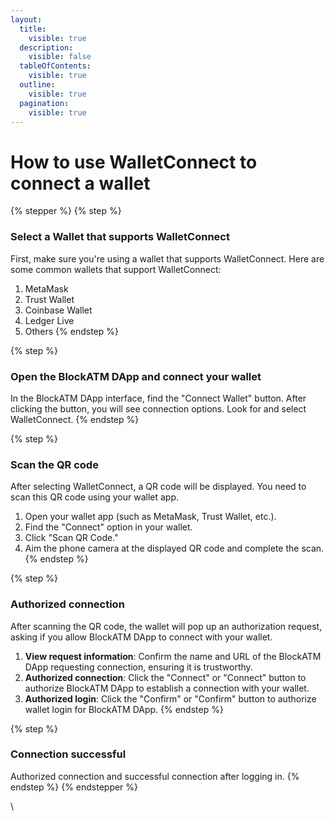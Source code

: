 ```yaml
---
layout:
  title:
    visible: true
  description:
    visible: false
  tableOfContents:
    visible: true
  outline:
    visible: true
  pagination:
    visible: true
---
```


# How to use WalletConnect to connect a wallet

{% stepper %}
{% step %}
### Select a Wallet that supports WalletConnect

First, make sure you're using a wallet that supports WalletConnect. Here are some common wallets that support WalletConnect:

1. MetaMask
2. Trust Wallet
3. Coinbase Wallet
4. Ledger Live
5. Others
{% endstep %}

{% step %}
### Open the BlockATM DApp and connect your wallet

In the BlockATM DApp interface, find the "Connect Wallet" button. After clicking the button, you will see connection options. Look for and select WalletConnect.
{% endstep %}

{% step %}
### Scan the QR code

After selecting WalletConnect, a QR code will be displayed. You need to scan this QR code using your wallet app.

1. Open your wallet app (such as MetaMask, Trust Wallet, etc.).
2. Find the "Connect" option in your wallet.
3. Click "Scan QR Code."
4. Aim the phone camera at the displayed QR code and complete the scan.
{% endstep %}

{% step %}
### Authorized connection

After scanning the QR code, the wallet will pop up an authorization request, asking if you allow BlockATM DApp to connect with your wallet.

1. **View request information**: Confirm the name and URL of the BlockATM DApp requesting connection, ensuring it is trustworthy.
2. **Authorized connection**: Click the "Connect" or "Connect" button to authorize BlockATM DApp to establish a connection with your wallet.
3. **Authorized login**: Click the "Confirm" or "Confirm" button to authorize wallet login for BlockATM DApp.
{% endstep %}

{% step %}
### Connection successful

Authorized connection and successful connection after logging in.
{% endstep %}
{% endstepper %}

\
